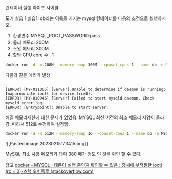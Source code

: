 컨테이너 실행 라이프 사이클

도커 실습 1
 실습1. db라는 이름을 가지는 mysql 컨테이너를 다음의 조건으로 실행하시오.

 1. 환경변수 MYSQL_ROOT_PASSWORD:pass
 2. 물리 메모리 200M
 3. 스왑 메모리 300M
 4. 할당 CPU core 수 : 1

```sh
docker run -d -m 200M --memory-swap 300M --cpuset-cpus 1 --name db -e MYSQL_ROOT_PASSWORD=pass -p 3306:3306 mysql:latest
```

다음과 같은 에러가 발생
```
...
[ERROR] [MY-011065] [Server] Unable to determine if daemon is running: Inappropriate ioctl for device (rc=0).
[ERROR] [MY-010946] [Server] Failed to start mysqld daemon. Check mysqld error log.
[ERROR] [Entrypoint]: Unable to start server.
```

해결
메모리제한에 대한 문제가 있었음. 
MYSQL 최신 버전의  최소 메모리 사양이 올라감.  따라서 512로 수정하여 설정함.
```sh
docker run -d -m 512M --memory-swap 1G --cpuset-cpus 1 --name db -e MYSQL_ROOT_PASSWORD=pass -p 3306:3306 mysql:latest
```

![[Pasted image 20230215173415.png]]

MySQL 최소 사용 메모리가 대락 380 메가 정도 인 것을 확인 할 수 있다.

참고
[docker - MYSQL : 데몬이 실행 중인지 확인할 수 없음 : 장치에 부적절한 ioctl (rc = 0)-스택 오버플로 (stackoverflow.com)](https://stackoverflow.com/questions/63336648/mysql-unable-to-determine-if-daemon-is-running-inappropriate-ioctl-for-device)